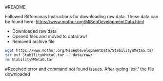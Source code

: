 #README

Followed Riffomonas Instructions for downloading raw data. 
These data can be found here: https://www.mothur.org/MiSeqDevelopmentData.html
* Downloaded raw data
* Opened files and moved to data/raw/
* Removed archive file

```bash
wget https://www.mothur.org/MiSeqDevelopmentData/StabilityWMetaG.tar
tar xvf StabilityWMetaG.tar -C data/raw/
rm StabilityWMetaG.tar
```
#Received error and command not found issues. After typing 'exit' the file downloaded
